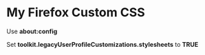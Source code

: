 # My Firefox Custom CSS


Use   **about:config**

Set   **toolkit.legacyUserProfileCustomizations.stylesheets**  to  **TRUE**
